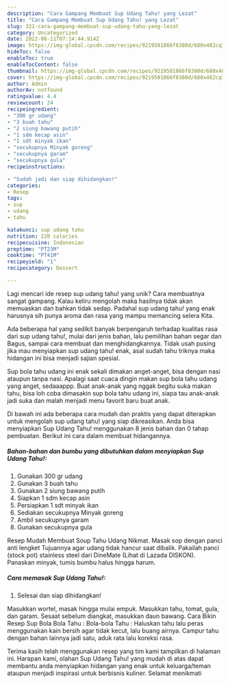 ```yaml
---
description: "Cara Gampang Membuat Sup Udang Tahu! yang Lezat"
title: "Cara Gampang Membuat Sup Udang Tahu! yang Lezat"
slug: 321-cara-gampang-membuat-sup-udang-tahu-yang-lezat
category: Uncategorized
date: 2022-06-11T07:14:44.914Z
image: https://img-global.cpcdn.com/recipes/9219581866f8380d/680x482cq70/sup-udang-tahu-foto-resep-utama.jpg
hideToc: false
enableToc: true
enableTocContent: false
thumbnail: https://img-global.cpcdn.com/recipes/9219581866f8380d/680x482cq70/sup-udang-tahu-foto-resep-utama.jpg
cover: https://img-global.cpcdn.com/recipes/9219581866f8380d/680x482cq70/sup-udang-tahu-foto-resep-utama.jpg
author: Admin
authorAv: notfound
ratingvalue: 4.4
reviewcount: 24
recipeingredient:
- "300 gr udang"
- "3 buah tahu"
- "2 siung bawang putih"
- "1 sdm kecap asin"
- "1 sdt minyak ikan"
- "secukupnya Minyak goreng"
- "secukupnya garam"
- "secukupnya gula"
recipeinstructions:

- "Sudah jadi dan siap dihidangkan!"
categories:
- Resep
tags:
- sup
- udang
- tahu

katakunci: sup udang tahu 
nutrition: 228 calories
recipecuisine: Indonesian
preptime: "PT23M"
cooktime: "PT41M"
recipeyield: "1"
recipecategory: Dessert

---
```





Lagi mencari ide resep sup udang tahu! yang unik? Cara membuatnya sangat gampang. Kalau keliru mengolah maka hasilnya tidak akan memuaskan dan bahkan tidak sedap. Padahal sup udang tahu! yang enak harusnya sih punya aroma dan rasa yang mampu memancing selera Kita.





Ada beberapa hal yang sedikit banyak berpengaruh terhadap kualitas rasa dari sup udang tahu!, mulai dari jenis bahan, lalu pemilihan bahan segar dan Bagus, sampai cara membuat dan menghidangkannya. Tidak usah pusing jika mau menyiapkan sup udang tahu! enak,      asal sudah tahu triknya maka hidangan ini bisa menjadi sajian spesial.














Sup bola tahu udang ini enak sekali dimakan anget-anget, bisa dengan nasi ataupun tanpa nasi. Apalagi saat cuaca dingin makan sup bola tahu udang yang anget, sedaaappp. Buat anak-anak yang nggak begitu suka makan tahu, bisa loh coba dimasakin sup bola tahu udang ini, siapa tau anak-anak jadi suka dan malah menjadi menu favorit baru buat anak.






Di bawah ini ada beberapa cara mudah dan praktis yang dapat diterapkan untuk mengolah sup udang tahu! yang siap dikreasikan. Anda bisa menyiapkan Sup Udang Tahu! menggunakan 8 jenis bahan dan 0 tahap pembuatan. Berikut ini cara dalam membuat hidangannya.

<!--inarticleads1-->

##### Bahan-bahan dan bumbu yang dibutuhkan dalam menyiapkan Sup Udang Tahu!:

1. Gunakan 300 gr udang
1. Gunakan 3 buah tahu
1. Gunakan 2 siung bawang putih
1. Siapkan 1 sdm kecap asin
1. Persiapkan 1 sdt minyak ikan
1. Sediakan secukupnya Minyak goreng
1. Ambil secukupnya garam
1. Gunakan secukupnya gula


Resep Mudah Membuat Soup Tahu Udang Nikmat. Masak sop dengan panci anti lengket Tujuannya agar udang tidak hancur saat dibalik. Pakailah panci (stock pot) stainless steel dari DineMate (Lihat di Lazada DISKON). Panaskan minyak, tumis bumbu halus hingga harum. 

<!--inarticleads2-->

##### Cara memasak Sup Udang Tahu!:


1. Selesai dan siap dihidangkan!

Masukkan wortel, masak hingga mulai empuk. Masukkan tahu, tomat, gula, dan garam. Sesaat sebelum diangkat, masukkan daun bawang. Cara Bikin Resep Sup Bola Bola Tahu : Bola-bola Tahu : Haluskan tahu lalu peras menggunakan kain bersih agar tidak kecut, lalu buang airnya. Campur tahu dengan bahan lainnya jadi satu, aduk rata lalu koreksi rasa. 

Terima kasih telah menggunakan resep yang tim kami tampilkan di halaman ini. Harapan kami, olahan Sup Udang Tahu! yang mudah di atas dapat membantu anda menyiapkan hidangan yang enak untuk keluarga/teman ataupun menjadi inspirasi untuk berbisnis kuliner. Selamat menikmati
